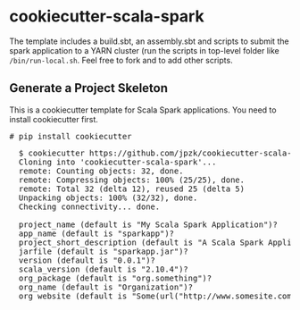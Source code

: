 # cookiecutter-scala-spark

The template includes a build.sbt, an assembly.sbt and scripts to submit the spark application to a YARN cluster (run the scripts in top-level folder like `/bin/run-local.sh`. Feel free to fork and to add other scripts. 

## Generate a Project Skeleton

This is a cookiecutter template for Scala Spark applications. You need to install cookiecutter first. 

  <pre># pip install cookiecutter</pre>

<pre>
  $ cookiecutter https://github.com/jpzk/cookiecutter-scala-spark.git
  Cloning into 'cookiecutter-scala-spark'...
  remote: Counting objects: 32, done.
  remote: Compressing objects: 100% (25/25), done.
  remote: Total 32 (delta 12), reused 25 (delta 5)
  Unpacking objects: 100% (32/32), done.
  Checking connectivity... done.

  project_name (default is "My Scala Spark Application")? 
  app_name (default is "sparkapp")? 
  project_short_description (default is "A Scala Spark Application")? 
  jarfile (default is "sparkapp.jar")? 
  version (default is "0.0.1")? 
  scala_version (default is "2.10.4")? 
  org_package (default is "org.something")? 
  org_name (default is "Organization")? 
  org_website (default is "Some(url("http://www.somesite.com"))")? 
</pre>
